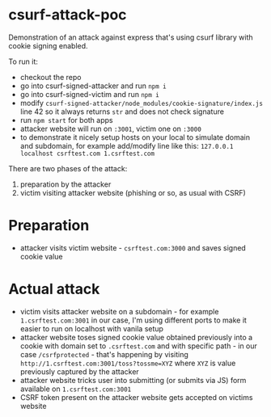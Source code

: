 # csurf-attack-poc

Demonstration of an attack against express that's using csurf library with cookie signing enabled.

To run it:

- checkout the repo
- go into csurf-signed-attacker and run `npm i`
- go into csurf-signed-victim and run `npm i`
- modify `csurf-signed-attacker/node_modules/cookie-signature/index.js` line 42 so it always returns `str` and does not check signature
- run `npm start` for both apps
- attacker website will run on `:3001`, victim one on `:3000`
- to demonstrate it nicely setup hosts on your local to simulate domain and subdomain, for example add/modify line like this: `127.0.0.1 localhost csrftest.com 1.csrftest.com`

There are two phases of the attack:

1. preparation by the attacker
2. victim visiting attacker website (phishing or so, as usual with CSRF)

# Preparation

- attacker visits victim website - `csrftest.com:3000` and saves signed cookie value

# Actual attack

- victim visits attacker website on a subdomain - for example `1.csrftest.com:3001` in our case, I'm using different ports to make it easier to run on localhost with vanila setup
- attacker website toses signed cookie value obtained previously into a cookie with domain set to `.csrftest.com` and with specific path - in our case `/csrfprotected` - that's happening by visiting `http://1.csrftest.com:3001/toss?tossme=XYZ` where `XYZ` is value previously captured by the attacker
- attacker website tricks user into submitting (or submits via JS) form available on `1.csrftest.com:3001`
- CSRF token present on the attacker website gets accepted on victims website
